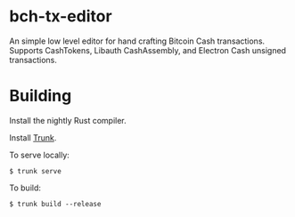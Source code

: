 bch-tx-editor
=============

An simple low level editor for hand crafting Bitcoin Cash transactions. Supports CashTokens,
Libauth CashAssembly, and Electron Cash unsigned transactions.

Building
========

Install the nightly Rust compiler.

Install [Trunk](https://trunkrs.dev/).

To serve locally:

    $ trunk serve

To build:

    $ trunk build --release
